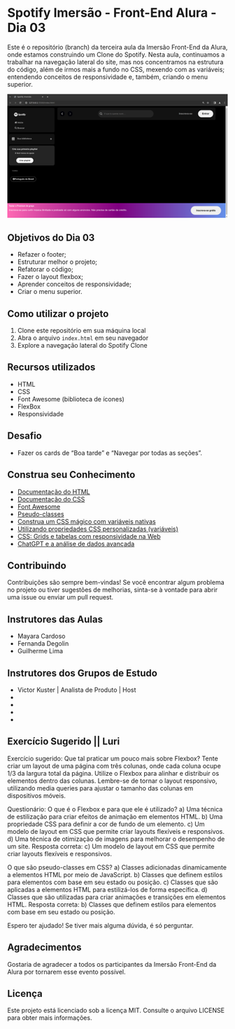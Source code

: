 # Spotify Imersão - Front-End Alura - Dia 03

Este é o repositório (branch) da terceira aula da Imersão Front-End da Alura, onde estamos construindo um Clone do Spotify. Nesta aula, continuamos a trabalhar na navegação lateral do site, mas nos concentramos na estrutura do código, além de irmos mais a fundo no CSS, mexendo com as variáveis; entendendo conceitos de responsividade e, também, criando o menu superior.

![Dia 03 - Imersão Front-End](./assets/img/dia-03.png)

## Objetivos do Dia 03

- Refazer o footer;
- Estruturar melhor o projeto;
- Refatorar o código;
- Fazer o layout flexbox;
- Aprender conceitos de responsividade;
- Criar o menu superior.

## Como utilizar o projeto

1. Clone este repositório em sua máquina local
2. Abra o arquivo `index.html` em seu navegador
3. Explore a navegação lateral do Spotify Clone

## Recursos utilizados

- HTML
- CSS
- Font Awesome (biblioteca de ícones)
- FlexBox
- Responsividade

## Desafio 

- Fazer os cards de “Boa tarde” e “Navegar por todas as seções”.

## Construa seu Conhecimento

- [Documentação do HTML](https://developer.mozilla.org/pt-BR/docs/Web/HTML)
- [Documentação do CSS](https://developer.mozilla.org/pt-BR/docs/Web/CSS)
- [Font Awesome](https://fontawesome.com/)
- [Pseudo-classes](https://developer.mozilla.org/pt-BR/docs/Web/CSS/Pseudo-classes)
- [Construa um CSS mágico com variáveis nativas](https://www.alura.com.br/artigos/construa-css-magico-variaveis-nativas)
- [Utilizando propriedades CSS personalizadas (variáveis)](https://developer.mozilla.org/pt-BR/docs/Web/CSS/Using_CSS_custom_properties)
- [CSS: Grids e tabelas com responsividade na Web](https://www.alura.com.br/artigos/como-fazer-grids-e-a-responsividade-na-web)
- [ChatGPT e a análise de dados avançada](https://www.youtube.com/watch?v=u-JoDQ58Dv0)

## Contribuindo

Contribuições são sempre bem-vindas! Se você encontrar algum problema no projeto ou tiver sugestões de melhorias, sinta-se à vontade para abrir uma issue ou enviar um pull request.

## Instrutores das Aulas

- Mayara Cardoso
- Fernanda Degolin
- Guilherme Lima

## Instrutores dos Grupos de Estudo
- Victor Kuster | Analista de Produto | Host
- 
- 
- 
- 


## Exercício Sugerido || Luri
Exercício sugerido:
Que tal praticar um pouco mais sobre Flexbox? Tente criar um layout de uma página com três colunas, onde cada coluna ocupe 1/3 da largura total da página. Utilize o Flexbox para alinhar e distribuir os elementos dentro das colunas. Lembre-se de tornar o layout responsivo, utilizando media queries para ajustar o tamanho das colunas em dispositivos móveis.

Questionário:
O que é o Flexbox e para que ele é utilizado?
a) Uma técnica de estilização para criar efeitos de animação em elementos HTML.
b) Uma propriedade CSS para definir a cor de fundo de um elemento.
c) Um modelo de layout em CSS que permite criar layouts flexíveis e responsivos.
d) Uma técnica de otimização de imagens para melhorar o desempenho de um site.
Resposta correta: c) Um modelo de layout em CSS que permite criar layouts flexíveis e responsivos.

O que são pseudo-classes em CSS?
a) Classes adicionadas dinamicamente a elementos HTML por meio de JavaScript.
b) Classes que definem estilos para elementos com base em seu estado ou posição.
c) Classes que são aplicadas a elementos HTML para estilizá-los de forma específica.
d) Classes que são utilizadas para criar animações e transições em elementos HTML.
Resposta correta: b) Classes que definem estilos para elementos com base em seu estado ou posição.

Espero ter ajudado! Se tiver mais alguma dúvida, é só perguntar.


## Agradecimentos

Gostaria de agradecer a todos os participantes da Imersão Front-End da Alura por tornarem esse evento possível.

## Licença

Este projeto está licenciado sob a licença MIT. Consulte o arquivo LICENSE para obter mais informações.

